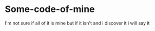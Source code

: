 # Some-code-of-mine
I'm not sure if all of it is mine but if it isn't and i discover it i will say it